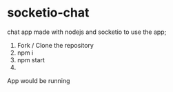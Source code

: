 # socketio-chat
chat app made with nodejs and socketio
to use the app;

1. Fork / Clone the repository
2. npm i
3. npm start   
4. 
App would be running
